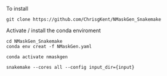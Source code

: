To install
```
git clone https://github.com/ChrisgKent/NMaskGen_Snakemake
```
Activate / install the conda enviroment
```
cd NMaskGen_Snakemake
conda env creat -f NMaskGen.yaml

conda activate nmaskgen

snakemake --cores all --config input_dir={input} 
```
